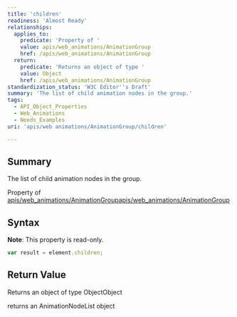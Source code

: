 ```yaml
---
title: 'children'
readiness: 'Almost Ready'
relationships:
  applies_to:
    predicate: 'Property of '
    value: apis/web_animations/AnimationGroup
    href: /apis/web_animations/AnimationGroup
  return:
    predicate: 'Returns an object of type '
    value: Object
    href: /apis/web_animations/AnimationGroup
standardization_status: 'W3C Editor''s Draft'
summary: 'The list of child animation nodes in the group.'
tags:
  - API_Object_Properties
  - Web_Animations
  - Needs_Examples
uri: 'apis/web animations/AnimationGroup/children'

---
```

## Summary

The list of child animation nodes in the group.

Property of [apis/web\_animations/AnimationGroup](/apis/web_animations/AnimationGroup)[apis/web\_animations/AnimationGroup](/apis/web_animations/AnimationGroup)

## Syntax

**Note**: This property is read-only.

``` js
var result = element.children;
```

## Return Value

Returns an object of type ObjectObject

returns an AnimationNodeList object

